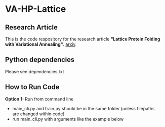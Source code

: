 # VA-HP-Lattice

## Research Article
This is the code respository for the research article **"Lattice Protein Folding with Variational Annealing"**. [arxiv](https://arxiv.org/abs/2502.20632).

## Python dependencies
Please see dependencies.txt

## How to Run Code
**Option 1:** Run from command line
- main_cli.py and train.py should be in the same folder (unless filepaths are changed within code)
- run main_cli.py with arguments like the example below


